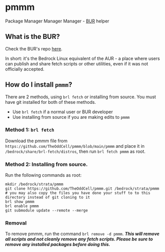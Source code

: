 # pmmm
Package Manager Manager Manager - [BUR](https://github.com/TheOddCell/bur) helper

## What is the BUR?
Check the BUR's repo [here](https://github.com/TheOddCell/bur).

In short: it's the Bedrock Linux equivalent of the AUR - a place where users can publish and share fetch scripts or other utilities, even if it was not officially accepted.
## How do I install `pmmm`?
There are 2 methods, using `brl fetch` or installing from source.
You must have git installed for both of these methods.
* Use `brl fetch` if a normal user or BUR developer
* Use installing from source if you are making edits to `pmmm`
### Method 1: `brl fetch`
Download the pmmm file from `https://github.com/TheOddCell/pmmm/blob/main/pmmm` and place it in `/bedrock/share/brl-fetch/distros`, then run `brl fetch pmmm` as root.
### Method 2: Installing from source.
Run the following commands as root:
```
mkdir /bedrock/strata/pmmm
git clone https://github.com/TheOddCell/pmmm.git /bedrock/strata/pmmm
# you may also copy the files you have done your stuff to to this directory instead of git cloning to it
brl show pmmm
brl enable pmmm
git submodule update --remote --merge
```
### Removal
To remove pmmm, run the command `brl remove -d pmmm`. ***This will remove all scripts and not cleanly remove any fetch scripts. Please be sure to remove any installed packages before doing this.***

